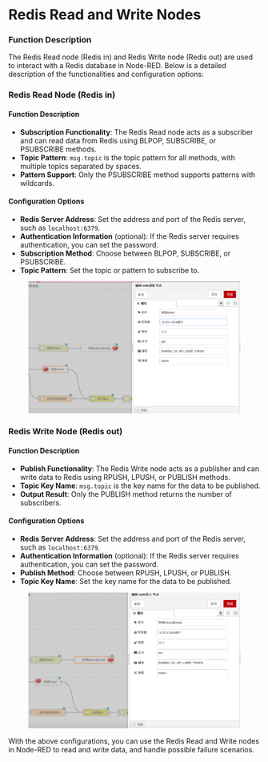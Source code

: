# Redis Read and Write Nodes

### Function Description

The Redis Read node (Redis in) and Redis Write node (Redis out) are used to interact with a Redis database in Node-RED. Below is a detailed description of the functionalities and configuration options:

### Redis Read Node (Redis in)

#### **Function Description**

* **Subscription Functionality**: The Redis Read node acts as a subscriber and can read data from Redis using BLPOP, SUBSCRIBE, or PSUBSCRIBE methods.
* **Topic Pattern**: `msg.topic` is the topic pattern for all methods, with multiple topics separated by spaces.
* **Pattern Support**: Only the PSUBSCRIBE method supports patterns with wildcards.

#### **Configuration Options**

* **Redis Server Address**: Set the address and port of the Redis server, such as `localhost:6379`.
* **Authentication Information** (optional): If the Redis server requires authentication, you can set the password.
* **Subscription Method**: Choose between BLPOP, SUBSCRIBE, or PSUBSCRIBE.
* **Topic Pattern**: Set the topic or pattern to subscribe to.

<figure><img src="../.gitbook/assets/redis读取.png" alt=""><figcaption></figcaption></figure>

### Redis Write Node (Redis out)

#### **Function Description**

* **Publish Functionality**: The Redis Write node acts as a publisher and can write data to Redis using RPUSH, LPUSH, or PUBLISH methods.
* **Topic Key Name**: `msg.topic` is the key name for the data to be published.
* **Output Result**: Only the PUBLISH method returns the number of subscribers.

#### **Configuration Options**

* **Redis Server Address**: Set the address and port of the Redis server, such as `localhost:6379`.
* **Authentication Information** (optional): If the Redis server requires authentication, you can set the password.
* **Publish Method**: Choose between RPUSH, LPUSH, or PUBLISH.
* **Topic Key Name**: Set the key name for the data to be published.

<figure><img src="../.gitbook/assets/redis写入.png" alt=""><figcaption></figcaption></figure>

With the above configurations, you can use the Redis Read and Write nodes in Node-RED to read and write data, and handle possible failure scenarios.
